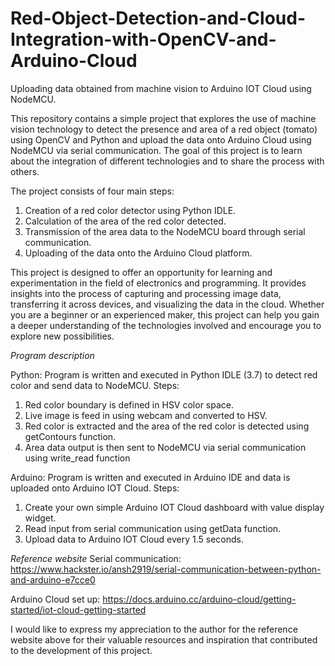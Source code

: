 # Red-Object-Detection-and-Cloud-Integration-with-OpenCV-and-Arduino-Cloud
Uploading data obtained from machine vision to Arduino IOT Cloud using NodeMCU.


This repository contains a simple project that explores the use of machine vision technology to detect the presence and area of a red object (tomato) using OpenCV and Python and upload the data onto Arduino Cloud using NodeMCU via serial communication. The goal of this project is to learn about the integration of different technologies and to share the process with others.

The project consists of four main steps:
  1.	Creation of a red color detector using Python IDLE.
  2.	Calculation of the area of the red color detected.
  3.	Transmission of the area data to the NodeMCU board through serial communication.
  4.	Uploading of the data onto the Arduino Cloud platform.

This project is designed to offer an opportunity for learning and experimentation in the field of electronics and programming. It provides insights into the process of capturing and processing image data, transferring it across devices, and visualizing the data in the cloud. Whether you are a beginner or an experienced maker, this project can help you gain a deeper understanding of the technologies involved and encourage you to explore new possibilities.


*Program description*

Python:
Program is written and executed in Python IDLE (3.7) to detect red color and send data to NodeMCU.
Steps:
  1.	Red color boundary is defined in HSV color space.
  2.	Live image is feed in using webcam and converted to HSV.
  3.	Red color is extracted and the area of the red color is detected using getContours function.
  4.	Area data output is then sent to NodeMCU via serial communication using write_read function

Arduino:
Program is written and executed in Arduino IDE and data is uploaded onto Arduino IOT Cloud.
Steps:
1.	Create your own simple Arduino IOT Cloud dashboard with value display widget.
2.	Read input from serial communication using getData function.
3.	Upload data to Arduino IOT Cloud every 1.5 seconds.


*Reference website*
Serial communication: https://www.hackster.io/ansh2919/serial-communication-between-python-and-arduino-e7cce0

Arduino Cloud set up: https://docs.arduino.cc/arduino-cloud/getting-started/iot-cloud-getting-started

I would like to express my appreciation to the author for the reference website above for their valuable resources and inspiration that contributed to the development of this project.

